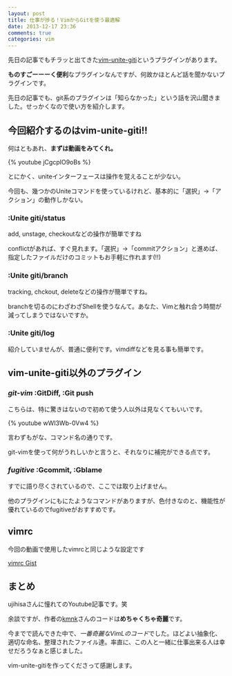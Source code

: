 ```yaml
---
layout: post
title: 仕事が捗る！VimからGitを使う最適解
date: 2013-12-17 23:36
comments: true
categories: vim
---
```


先日の記事でもチラッと出てきた[vim-unite-giti](https://github.com/kmnk/vim-unite-giti)というプラグインがあります。

**ものすごーーーく便利**なプラグインなんですが、何故かほとんど話を聞かないプラグインです。

先日の記事でも、git系のプラグインは「知らなかった」という話を沢山聞きました。せっかくなので使い方を紹介します。

<!-- more -->

## 今回紹介するのはvim-unite-giti!!

何はともあれ、**まずは動画をみてくれ。**

{% youtube jCgcpIO9oBs %}

とにかく、uniteインターフェースは操作を覚えることが少ない。

今回も、幾つかのUniteコマンドを使っているけれど、基本的に「選択」→「アクション」の動作しかない。

### :Unite giti/status

add, unstage, checkoutなどの操作が簡単ですね

conflictがあれば、すぐ見れます。「選択」→「commitアクション」と進めば、指定したファイルだけのコミットもお手軽に作れます(!!)

### :Unite giti/branch

tracking, chckout, deleteなどの操作が簡単ですね。

branchを切るのにわざわざShellを使うなんて。あなた、Vimと触れ合う時間が減ってしまうではないですか。

### :Unite giti/log

紹介していませんが、普通に便利です。vimdiffなどを見る事も簡単です。

## vim-unite-giti以外のプラグイン

### *git-vim* :GitDiff, :Git push

こちらは、特に驚きはないので初めて使う人以外は見なくてもいいです。

{% youtube wWI3Wb-0Vw4 %}

言わずもがな、コマンド名の通りです。

git-vimを使って何がうれしいかと言うと、それなりに補完ができる点です。

### *fugitive* :Gcommit, :Gblame

すでに語り尽くされているので、ここでは取り上げません。

他のプラグインにもにたようなコマンドがありますが、色付きなのと、機能性が優れているのでfugitiveがおすすめです。

## vimrc

今回の動画で使用したvimrcと同じような設定です

[vimrc Gist](https://gist.github.com/qickstarter/8008989)

## まとめ

ujihisaさんに憧れてのYoutube記事です。笑

余談ですが、作者の[kmnk](https://github.com/kmnk)さんのコードは**めちゃくちゃ奇麗**です。

今までで読んできた中で、*一番奇麗なVimLのコード*でした。ほどよい抽象化、適切な命名、整理されたファイル達。率直に、この人と一緒に仕事出来る人は幸せだろうなぁと感じました。

vim-unite-gitiを作ってくださって感謝します。

